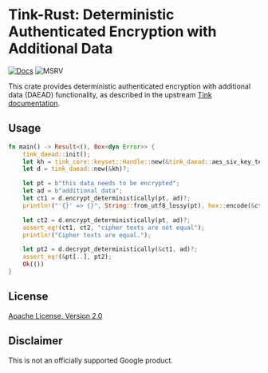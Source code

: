 # Tink-Rust: Deterministic Authenticated Encryption with Additional Data

[![Docs](https://img.shields.io/badge/docs-rust-brightgreen?style=for-the-badge)](https://docs.rs/tink-daead)
![MSRV](https://img.shields.io/badge/rustc-1.51+-yellow?style=for-the-badge)

This crate provides deterministic authenticated encryption with additional data (DAEAD) functionality, as described in
the upstream [Tink
documentation](https://github.com/google/tink/blob/master/docs/PRIMITIVES.md#deterministic-authenticated-encryption-with-associated-data).

## Usage

<!-- prettier-ignore-start -->
[embedmd]:# (../examples/daead/src/main.rs Rust /fn main/ /^}/)
```Rust
fn main() -> Result<(), Box<dyn Error>> {
    tink_daead::init();
    let kh = tink_core::keyset::Handle::new(&tink_daead::aes_siv_key_template())?;
    let d = tink_daead::new(&kh)?;

    let pt = b"this data needs to be encrypted";
    let ad = b"additional data";
    let ct1 = d.encrypt_deterministically(pt, ad)?;
    println!("'{}' => {}", String::from_utf8_lossy(pt), hex::encode(&ct1));

    let ct2 = d.encrypt_deterministically(pt, ad)?;
    assert_eq!(ct1, ct2, "cipher texts are not equal");
    println!("Cipher texts are equal.");

    let pt2 = d.decrypt_deterministically(&ct1, ad)?;
    assert_eq!(&pt[..], pt2);
    Ok(())
}
```
<!-- prettier-ignore-end -->

## License

[Apache License, Version 2.0](http://www.apache.org/licenses/LICENSE-2.0)

## Disclaimer

This is not an officially supported Google product.
